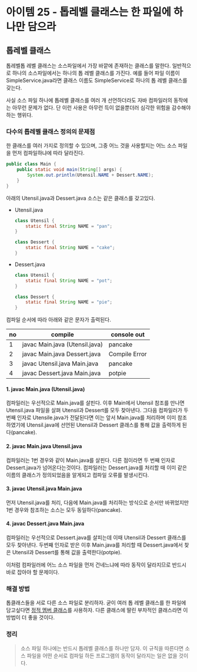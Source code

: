 # 아이템 25 - 톱레벨 클래스는 한 파일에 하나만 담으라

## 톱레벨 클래스
톱레벨톱 레벨 클래스는 소스파일에서 가장 바깥에 존재하는 클래스를 말한다. 일반적으로 하나의 소스파일에서는 하나의 톱 레벨 클래스를 가진다. 예를 들어 파일 이름이 SimpleService.java라면 클래스 이름도 SimpleService로 하나의 톱 레벨 클래스를 갖는다.

사실 소스 파일 하나에 톱레벨 클래스를 여러 개 선언하더라도 자바 컴파일러의 동작에는 아무런 문제가 없다. 단 이런 사용은 아무런 득이 없을뿐더러 심각한 위험을 감수해야 하는 행위다.

### 다수의 톱레벨 클래스 정의의 문제점
한 클래스를 여러 가지로 정의할 수 있으며, 그중 어느 것을 사용할지는 어느 소스 파일을 먼저 컴파일하냐에 따라 달라진다.


```java
public class Main {
    public static void main(String[] args) {
        System.out.println(Utensil.NAME + Dessert.NAME);
    }
}
```
아래의 Utensil.java과 Dessert.java 소스는 같은 클래스를 갖고있다.

* Utensil.java
    ```java
    class Utensil {
        static final String NAME = "pan";
    }

    class Dessert {
        static final String NAME = "cake";
    }
    ```
* Dessert.java
    ```java
    class Utensil {
        static final String NAME = "pot";
    }

    class Dessert {
        static final String NAME = "pie";
    }
    ```

컴파일 순서에 따라 아래와 같은 문자가 출력된다.

| no | compile | console out |
|----|---------|------|
| 1 | javac Main.java (Utensil.java) | pancake |
| 2 | javac Main.java Dessert.java | Compile Error |
| 3 | javac Utensil.java Main.java | pancake |
| 4 | javac Dessert.java Main.java | potpie |

#### 1. javac Main.java (Utensil.java)
컴파일러는 우선적으로 Main.java를 살핀다. 이후 Main에서 Utensil 참조를 만나면 Utensil.java 파일을 살펴 Utensil과 Dessert를 모두 찾아낸다. 그다음 컴파일러가 두 번째 인자로 Utensile.java가 전달된다면 이는 앞서 Main.java를 처리하며 이미 참조하였기에 Utensil.java에 선언된 Utensil과 Dessert 클래스를 통해 값을 출력하게 된다(pancake).

#### 2. javac Main.java Utensil.java
컴파일러는 1번 경우와 같이 Main.java를 살핀다. 다른 점이라면 두 번째 인자로 Dessert.java가 넘어온다는것이다. 컴파일러는 Dessert.java를 처리할 때 이미 같은 이름의 클래스가 정의되었음을 알게되고 컴파일 오류를 발생시킨다.

#### 3. javac Utensil.java Main.java
먼저 Utensil.java를 처리, 다음에 Main.java를 처리하는 방식으로 순서만 바뀌었지만 1번 경우와 참조하는 소스는 모두 동일하다(pancake).

#### 4. javac Dessert.java Main.java
컴파일러는 우선적으로 Dessert.java를 살피는데 이때 Utensil과 Dessert 클래스를 모두 찾아낸다. 두번째 인자로 받은 이후 Main.java를 처리할 때 Dessert.java에서 찾은 Utensil과 Dessert를 통해 값을 출력한다(potpie).

이처럼 컴파일러에 어느 소스 파일을 먼저 건네느냐에 따라 동작이 달라지므로 반드시 바로 잡아야 할 문제이다.

### 해결 방법
톱클래스들을 서로 다른 소스 파일로 분리하자. 굳이 여러 톱 레벨 클래스를 한 파일에 담고싶다면  [정적 멤버 클래스](https://github.com/ckddn9496/effective-java-study/blob/master/contents/%EC%95%84%EC%9D%B4%ED%85%9C%2024%20-%20%EB%A9%A4%EB%B2%84%20%ED%81%B4%EB%9E%98%EC%8A%A4%EB%8A%94%20%EB%90%98%EB%8F%84%EB%A1%9D%20static%EC%9C%BC%EB%A1%9C%20%EB%A7%8C%EB%93%A4%EB%9D%BC.md)를 사용하자. 다른 클래스에 딸린 부차적인 클래스라면 이 방법이 더 좋을 것이다.

### 정리
> 소스 파일 하나에는 반드시 톱레벨 클래스를 하나만 담자. 이 규칙을 따른다면 소스 파일을 어떤 순서로 컴파일 하든 프로그램의 동작이 달라지는 일은 없을 것이다.